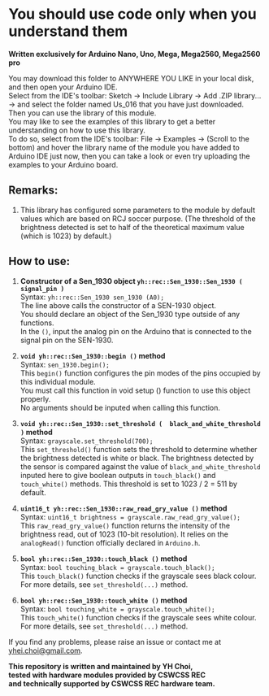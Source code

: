 # You should use code only when you understand them  
  
**Written exclusively for Arduino Nano, Uno, Mega, Mega2560, Mega2560 pro**  
  
You may download this folder to ANYWHERE YOU LIKE in your local disk, and then open your Arduino IDE.  
Select from the IDE's toolbar: Sketch -> Include Library -> Add .ZIP library... -> and select the folder named Us_016 that you have just downloaded.  
Then you can use the library of this module.  
You may like to see the examples of this library to get a better understanding on how to use this library.  
To do so, select from the IDE's toolbar: File -> Examples -> (Scroll to the bottom) and hover the library name of the module you have added to Arduino IDE just now, then you can take a look or even try uploading the examples to your Arduino board.
  
## Remarks:  
1. This library has configured some parameters to the module by default values which are based on RCJ soccer purpose.
    (The threshold of the brightness detected is set to half of the theoretical maximum value (which is 1023) by default.)  
<!--2. This library provides a fast type and a normal type of the class for the module, which the fast type does not store the readings of the sensor to member variables, while the normal type stores the readings of the sensor to member variables, and allows the programmer to read them without updating the sensors again.  -->
  
## How to use:  
1. **Constructor of a Sen_1930 object ` yh::rec::Sen_1930::Sen_1930 ( signal_pin ) `**  
Syntax: `yh::rec::Sen_1930 sen_1930 (A0);`  
The line above calls the constructor of a SEN-1930 object.  
You should declare an object of the Sen_1930 type outside of any functions.  
In the `()`, input the analog pin on the Arduino that is connected to the signal pin on the SEN-1930.  
  
2. **`void yh::rec::Sen_1930::begin ()` method**  
Syntax: `sen_1930.begin();`  
This `begin()` function configures the pin modes of the pins occupied by this individual module.  
You must call this function in void setup () function to use this object properly.  
No arguments should be inputed when calling this function.  
  
3. **`void yh::rec::Sen_1930::set_threshold (  black_and_white_threshold  )` method**  
Syntax: `grayscale.set_threshold(700);`  
This `set_threshold()` function sets the threshold to determine whether the brightness detected is white or black. The brightness detected by the sensor is compared against the value of `black_and_white_threshold` inputed here to give boolean outputs in `touch_black()` and `touch_white()` methods. This threshold is set to 1023 / 2 = 511 by default.  
  
4. **`uint16_t yh::rec::Sen_1930::raw_read_gry_value ()` method**  
Syntax: `uint16_t brightness = grayscale.raw_read_gry_value();`  
This `raw_read_gry_value()` function returns the intensity of the brightness read, out of 1023 (10-bit resolution). It relies on the `analogRead()` function officially declared in `Arduino.h`.  
  
5. **`bool yh::rec::Sen_1930::touch_black ()` method**  
Syntax: `bool touching_black = grayscale.touch_black();`  
This `touch_black()` function checks if the grayscale sees black colour. For more details, see `set_threshold(...)` method.  
  
6. **`bool yh::rec::Sen_1930::touch_white ()` method**  
Syntax: `bool touching_white = grayscale.touch_white();`  
This `touch_white()` function checks if the grayscale sees white colour. For more details, see `set_threshold(...)` method.  
  
If you find any problems, please raise an issue or contact me at yhei.choi@gmail.com.  
  
**This repository is written and maintained by YH Choi,**  
**tested with hardware modules provided by CSWCSS REC**  
**and technically supported by CSWCSS REC hardware team.**